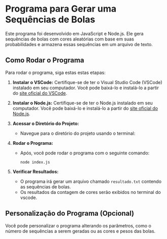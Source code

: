 
# Programa para Gerar uma Sequências de Bolas

Este programa foi desenvolvido em JavaScript e Node.js. Ele gera sequências de bolas com cores aleatórias com base em suas probabilidades e armazena essas sequências em um arquivo de texto. 
## Como Rodar o Programa

Para rodar o programa, siga estas estas etapas:

1. **Instalar o VSCode:**
   Certifique-se de ter o Visual Studio Code (VSCode) instalado em seu computador. Você pode baixá-lo e instalá-lo a partir do [site oficial do VSCode](https://code.visualstudio.com/).

1. **Instalar o Node.js:**
   Certifique-se de ter o Node.js instalado em seu computador. Você pode baixá-lo e instalá-lo a partir do [site oficial do Node.js](https://nodejs.org/).

2. **Acessar o Diretório do Projeto:**
   - Navegue para o diretório do projeto usando o terminal:
    

4. **Rodar o Programa:**
   - Após, você pode rodar o programa com o seguinte comando:
     ```
     node index.js
     ```

5. **Verificar Resultados:**
   - O programa irá gerar um arquivo chamado `resultado.txt` contendo as sequências de bolas.
   - Os resultados da contagem de cores serão exibidos no terminal do vscode.

## Personalização do Programa (Opcional)
Você pode personalizar o programa alterando os parâmetros, como o número de sequências a serem geradas ou as cores e pesos das bolas.



